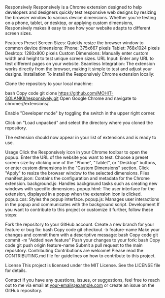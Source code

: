 Responsively
Responsively is a Chrome extension designed to help developers and designers quickly test responsive web designs by resizing the browser window to various device dimensions. Whether you're testing on a phone, tablet, or desktop, or applying custom dimensions, Responsively makes it easy to see how your website adapts to different screen sizes.

Features
Preset Screen Sizes: Quickly resize the browser window to common device dimensions:
Phone: 375x667 pixels
Tablet: 768x1024 pixels
Desktop: 1280x800 pixels
Custom Dimensions: Manually enter custom width and height to test unique screen sizes.
URL Input: Enter any URL to test different pages on your website.
Seamless Integration: The extension works directly from the browser, making it simple to test and adjust your designs.
Installation
To install the Responsively Chrome extension locally:

Clone the repository to your local machine:

bash
Copy code
git clone https://github.com/MOHIT-SOLANKII/responsively.git
Open Google Chrome and navigate to chrome://extensions/.

Enable "Developer mode" by toggling the switch in the upper right corner.

Click on "Load unpacked" and select the directory where you cloned the repository.

The extension should now appear in your list of extensions and is ready to use.

Usage
Click the Responsively icon in your Chrome toolbar to open the popup.
Enter the URL of the website you want to test.
Choose a preset screen size by clicking one of the "Phone", "Tablet", or "Desktop" buttons, or enter custom dimensions in the "Custom Dimensions" section.
Click "Apply" to resize the browser window to the selected dimensions.
Files
manifest.json: Contains the configuration and metadata for the Chrome extension.
background.js: Handles background tasks such as creating new windows with specific dimensions.
popup.html: The user interface for the extension, displayed in a popup when the extension icon is clicked.
popup.css: Styles the popup interface.
popup.js: Manages user interactions in the popup and communicates with the background script.
Development
If you want to contribute to this project or customize it further, follow these steps:

Fork the repository to your GitHub account.
Create a new branch for your feature or bug fix:
bash
Copy code
git checkout -b feature-name
Make your changes and commit them with a descriptive message:
bash
Copy code
git commit -m "Added new feature"
Push your changes to your fork:
bash
Copy code
git push origin feature-name
Submit a pull request to the main repository.
Contributing
Contributions are welcome! Please read the CONTRIBUTING.md file for guidelines on how to contribute to this project.

License
This project is licensed under the MIT License. See the LICENSE file for details.

Contact
If you have any questions, issues, or suggestions, feel free to reach out to me via email at your-email@example.com or create an issue on the GitHub repository.

